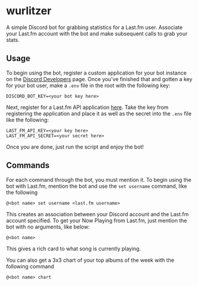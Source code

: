 # wurlitzer

A simple Discord bot for grabbing statistics for a Last.fm user.
Associate your Last.fm account with the bot and make subsequent calls to grab your stats.

## Usage

To begin using the bot, register a custom application for your bot instance on the [Discord Developers](https://discordapp.com/developers/applications/) page.
Once you've finished that and gotten a key for your bot user, make a `.env` file in the root with the following key:

    DISCORD_BOT_KEY=<your bot key here>

Next, register for a Last.fm API application [here](https://www.last.fm/api).
Take the key from registering the application and place it as well as the secret into the `.env` file like the following:

    LAST_FM_API_KEY=<your key here>
    LAST_FM_API_SECRET=<your secret here>

Once you are done, just run the script and enjoy the bot!

## Commands

For each command through the bot, you must mention it.
To begin using the bot with Last.fm, mention the bot and use the `set username` command, like the following

    @<bot name> set username <last.fm username>

This creates an association between your Discord account and the Last.fm account specified.
To get your Now Playing from Last.fm, just mention the bot with no arguments, like below:

    @<bot name>

This gives a rich card to what song is currently playing.

You can also get a 3x3 chart of your top albums of the week with the following command

    @<bot name> chart